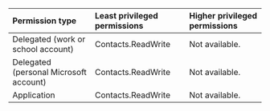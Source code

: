 |Permission type|Least privileged permissions|Higher privileged permissions|
|:---|:---|:---|
|Delegated (work or school account)|Contacts.ReadWrite|Not available.|
|Delegated (personal Microsoft account)|Contacts.ReadWrite|Not available.|
|Application|Contacts.ReadWrite|Not available.|